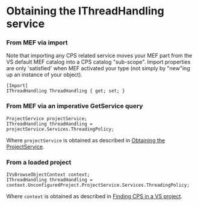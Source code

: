 Obtaining the IThreadHandling service
=====================================

### From MEF via import

Note that importing any CPS related service moves your MEF part from the
VS default MEF catalog into a CPS catalog "sub-scope". Import properties
are only 'satisfied' when MEF activated your type (not simply by "new"ing
up an instance of your object).

    [Import]
    IThreadHandling ThreadHandling { get; set; }

### From MEF via an imperative GetService query

    ProjectService projectService;
    IThreadHandling threadHandling = projectService.Services.ThreadingPolicy;

Where `projectService` is obtained as described in [Obtaining the ProjectService](Obtaining_the_ProjectService.md).

### From a loaded project

    IVsBrowseObjectContext context;
    IThreadHandling threadHandling = context.UnconfiguredProject.ProjectService.Services.ThreadingPolicy;

Where `context` is obtained as described in [Finding CPS in a VS project](Finding_CPS_in_a_VS_project.md).